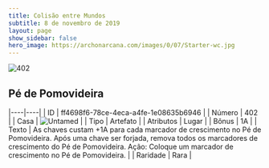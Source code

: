 ```yaml
---
title: Colisão entre Mundos
subtitle: 8 de novembro de 2019
layout: page
show_sidebar: false
hero_image: https://archonarcana.com/images/0/07/Starter-wc.jpg
---
```


![402](https://cdn.keyforgegame.com/media/card_front/pt/452_402_XG4Q8MG339PG_pt.png)

## Pé de Pomovideira

|----|----|
| ID | ff4698f6-78ce-4eca-a4fe-1e08635b6946 |
| Número | 402 |
| Casa | ![Untamed](https://archonarcana.com/images/thumb/b/bd/Untamed.png/22px-Untamed.png "Indomados") |
| Tipo | Artefato |
| Atributos | Lugar |
| Bônus | 1A |
| Texto | As chaves custam +1A para cada marcador  de crescimento no Pé de Pomovideira. Após uma chave ser forjada, remova todos os marcadores de crescimento do Pé de Pomovideira. Ação: Coloque um marcador de crescimento no Pé de Pomovideira. |
| Raridade | Rara |
